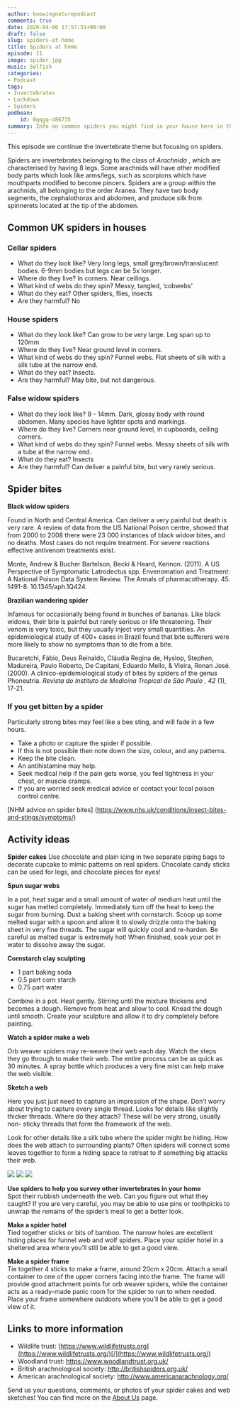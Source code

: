```yaml
---
author: knowingnaturepodcast
comments: true
date: 2020-04-06 17:57:51+00:00
draft: false
slug: spiders-at-home
title: Spiders at home
episode: 11
image: spider.jpg
music: Selfish
categories:
- Podcast
tags:
- Invertebrates
- Lockdown
- Spiders
podbean:
    id: 8qqgq-d86735
summary: Info on common spiders you might find in your house here in the UK. Are they dangerous (no they're not). And activities for getting to know your 8-legged roommates.
---
```


This episode we continue the invertebrate theme but focusing on spiders.

Spiders are invertebrates belonging to the class of _Arachnida_ , which are
characterised by having 8 legs. Some arachnids will have other modified body
parts which look like arms/legs, such as scorpions which have mouthparts
modified to become pincers. Spiders are a group within the arachnids, all
belonging to the order Aranea. They have two body segments, the cephalothorax
and abdomen, and produce silk from spinnerets located at the tip of the
abdomen.

## Common UK spiders in houses

### Cellar spiders

  * What do they look like? Very long legs, small grey/brown/translucent bodies. 6-9mm bodies but legs can be 5x longer. 
  * Where do they live? In corners. Near ceilings.
  * What kind of webs do they spin? Messy, tangled, ‘cobwebs’
  * What do they eat? Other spiders, flies, insects
  * Are they harmful? No

### House spiders

  * What do they look like? Can grow to be very large. Leg span up to 120mm
  * Where do they live? Near ground level in corners.
  * What kind of webs do they spin? Funnel webs. Flat sheets of silk with a silk tube at the narrow end.
  * What do they eat? Insects.
  * Are they harmful? May bite, but not dangerous.

### False widow spiders

  * What do they look like? 9 - 14mm. Dark, glossy body with round abdomen. Many species have lighter spots and markings.
  * Where do they live? Corners near ground level, in cupboards, ceiling corners.
  * What kind of webs do they spin? Funnel webs. Messy sheets of silk with a tube at the narrow end.
  * What do they eat? Insects
  * Are they harmful? Can deliver a painful bite, but very rarely serious.

## Spider bites

**Black widow  spiders**

Found in North and Central America. Can deliver a very painful but death is
very rare. A review of data from the US National Poison centre, showed that
from 2000 to 2008 there were 23 000 instances of black widow bites, and no
deaths. Most cases do not require treatment. For severe reactions effective
antivenom treatments exist.

Monte, Andrew & Bucher Bartelson, Becki & Heard, Kennon. (2011). A US
Perspective of Symptomatic Latrodectus spp. Envenomation and Treatment: A
National Poison Data System Review. The Annals of pharmacotherapy. 45. 1491-8.
10.1345/aph.1Q424.

**Brazilian wandering spider**

Infamous for occasionally being found in bunches of bananas. Like black
widows, their bite is painful but rarely serious or life threatening. Their
venom is very toxic, but they usually inject very small quantities. An
epidemiological study of 400+ cases in Brazil found that bite sufferers were
more likely to show no symptoms than to die from a bite.

Bucaretchi, Fábio, Deus Reinaldo, Cláudia Regina de, Hyslop, Stephen,
Madureira, Paulo Roberto, De Capitani, Eduardo Mello, & Vieira, Ronan José.
(2000). A clinico-epidemiological study of bites by spiders of the genus
Phoneutria. _Revista do Instituto de Medicina Tropical de São Paulo_ , _42_
(1), 17-21.

### If you get bitten by a spider

Particularly strong bites may feel like a bee sting, and will fade in a few
hours.

  * Take a photo or capture the spider if possible.
  * If this is not possible then note down the size, colour, and any patterns.
  * Keep the bite clean.
  * An antihistamine may help.
  * Seek medical help if the pain gets worse, you feel tightness in your chest, or muscle cramps.
  * If you are worried seek medical advice or contact your local poison control centre.

[NHM advice on spider bites] (https://www.nhs.uk/conditions/insect-bites-and-stings/symptoms/)

## Activity ideas

**Spider cakes**
Use chocolate and plain icing in two separate piping bags to decorate cupcake
to mimic patterns on real spiders. Chocolate candy sticks can be used for
legs, and chocolate pieces for eyes!

**Spun sugar webs**

In a pot, heat sugar and a small amount of water of medium heat until the
sugar has melted completely. Immediately turn off the heat to keep the sugar
from burning. Dust a baking sheet with cornstarch. Scoop up some melted sugar
with a spoon and allow it to slowly drizzle onto the baking sheet in very fine
threads. The sugar will quickly cool and re-harden. Be careful as melted sugar
is extremely hot! When finished, soak your pot in water to dissolve away the
sugar.

**Cornstarch clay sculpting**
  * 1 part baking soda
  * 0.5 part corn starch
  * 0.75 part water

Combine in a pot. Heat gently. Stirring until the mixture thickens and becomes
a dough. Remove from heat and allow to cool. Knead the dough until smooth.
Create your sculpture and allow it to dry completely before painting.

**Watch a spider make a web**

Orb weaver spiders may re-weave their web each day. Watch the steps they go
through to make their web. The entire process can be as quick as 30 minutes. A
spray bottle which produces a very fine mist can help make the web visible.

**Sketch a web**

Here you just just need to capture  an impression of the shape. Don’t worry
about trying to capture every single thread. Looks for details like slightly
thicker threads. Where do they attach? These will be very strong, usually non-
sticky threads that form the framework of the web.

Look for other details like a silk tube where the spider might be hiding. How
does the web attach to surrounding plants? Often spiders will connect some
leaves together to form a hiding space to retreat to if something big attacks
their web.

  ![](img_20200406_175830.jpg)
  ![](img_20200406_175850.jpg)
  ![](img-20200405-wa0000.jpg)

**Use spiders to help you survey other invertebrates in your home** \
Spot their rubbish underneath the web. Can you figure out what they caught? If
you are very careful, you may be able to use pins or toothpicks to unwrap the
remains of the spider’s meal to get a better look.

**Make a spider hotel** \
Tied together sticks or bits of bamboo. The narrow holes are excellent hiding
places for funnel web and wolf spiders. Place your spider hotel in a sheltered
area where you’ll still be able to get a good view.

**Make a spider frame** \
Tie together 4 sticks to make a frame, around 20cm x 20cm. Attach a small
container to one of the upper corners facing into the frame. The frame will
provide good attachment points for orb weaver spiders, while the container
acts as a ready-made panic room for the spider to run to when needed. Place
your frame somewhere outdoors where you’ll be able to get a good view of it.

## Links to more information
  * Wildlife trust: [https://www.wildlifetrusts.org](https://www.wildlifetrusts.org/)[/](https://www.wildlifetrusts.org/)
  * Woodland trust: <https://www.woodlandtrust.org.uk/>
  * British arachnological society: <http://britishspiders.org.uk/>
  * American arachnological society: <http://www.americanarachnology.org/>

Send us your questions, comments, or photos of your spider cakes and web sketches!
You can find more on the [About Us](/about) page.

